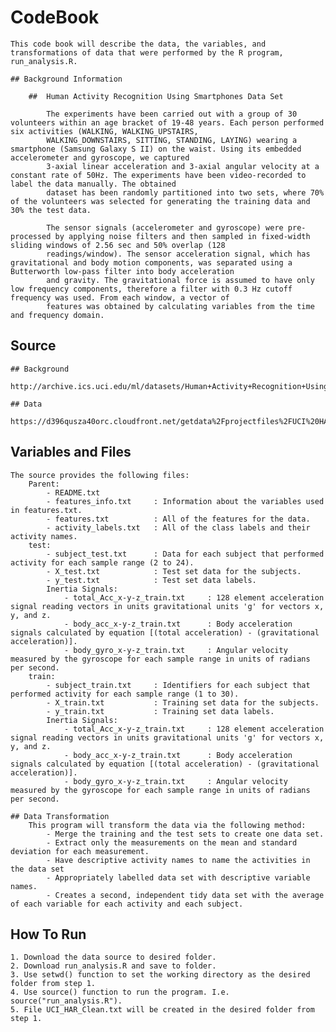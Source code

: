 # CodeBook

	This code book will describe the data, the variables, and transformations of data that were performed by the R program, run_analysis.R.
	
	## Background Information
	
		##  Human Activity Recognition Using Smartphones Data Set 
		
			The experiments have been carried out with a group of 30 volunteers within an age bracket of 19-48 years. Each person performed six activities (WALKING, WALKING_UPSTAIRS, 
			WALKING_DOWNSTAIRS, SITTING, STANDING, LAYING) wearing a smartphone (Samsung Galaxy S II) on the waist. Using its embedded accelerometer and gyroscope, we captured 
			3-axial linear acceleration and 3-axial angular velocity at a constant rate of 50Hz. The experiments have been video-recorded to label the data manually. The obtained 
			dataset has been randomly partitioned into two sets, where 70% of the volunteers was selected for generating the training data and 30% the test data.

			The sensor signals (accelerometer and gyroscope) were pre-processed by applying noise filters and then sampled in fixed-width sliding windows of 2.56 sec and 50% overlap (128 
			readings/window). The sensor acceleration signal, which has gravitational and body motion components, was separated using a Butterworth low-pass filter into body acceleration 
			and gravity. The gravitational force is assumed to have only low frequency components, therefore a filter with 0.3 Hz cutoff frequency was used. From each window, a vector of 
			features was obtained by calculating variables from the time and frequency domain.

	
## Source

	## Background
		http://archive.ics.uci.edu/ml/datasets/Human+Activity+Recognition+Using+Smartphones
		
	## Data
		https://d396qusza40orc.cloudfront.net/getdata%2Fprojectfiles%2FUCI%20HAR%20Dataset.zip
		

## Variables and Files

	The source provides the following files:
		Parent:
			- README.txt
			- features_info.txt		: Information about the variables used in features.txt.
			- features.txt			: All of the features for the data.
			- activity_labels.txt	: All of the class labels and their activity names.
		test:
			- subject_test.txt		: Data for each subject that performed activity for each sample range (2 to 24).
			- X_test.txt			: Test set data for the subjects.
			- y_test.txt			: Test set data labels.
			Inertia Signals:
				- total_Acc_x-y-z_train.txt		: 128 element acceleration signal reading vectors in units gravitational units 'g' for vectors x, y, and z.
				- body_acc_x-y-z_train.txt		: Body acceleration signals calculated by equation [(total acceleration) - (gravitational acceleration)].
				- body_gyro_x-y-z_train.txt		: Angular velocity measured by the gyroscope for each sample range in units of radians per second.
		train:
			- subject_train.txt		: Identifiers for each subject that performed activity for each sample range (1 to 30).
			- X_train.txt			: Training set data for the subjects.
			- y_train.txt			: Training set data labels.
			Inertia Signals:
				- total_Acc_x-y-z_train.txt		: 128 element acceleration signal reading vectors in units gravitational units 'g' for vectors x, y, and z.
				- body_acc_x-y-z_train.txt		: Body acceleration signals calculated by equation [(total acceleration) - (gravitational acceleration)].
				- body_gyro_x-y-z_train.txt		: Angular velocity measured by the gyroscope for each sample range in units of radians per second.
				
	## Data Transformation
		This program will transform the data via the following method:
			- Merge the training and the test sets to create one data set.
			- Extract only the measurements on the mean and standard deviation for each measurement. 
			- Have descriptive activity names to name the activities in the data set
			- Appropriately labelled data set with descriptive variable names. 
			- Creates a second, independent tidy data set with the average of each variable for each activity and each subject.
			
## How To Run

	1. Download the data source to desired folder.
	2. Download run_analysis.R and save to folder.
	3. Use setwd() function to set the working directory as the desired folder from step 1.
	4. Use source() function to run the program. I.e. source("run_analysis.R").
	5. File UCI_HAR_Clean.txt will be created in the desired folder from step 1.
